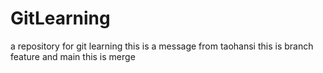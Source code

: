 # GitLearning
a repository for git learning
this is a message from taohansi
this is branch feature and main
this is merge
